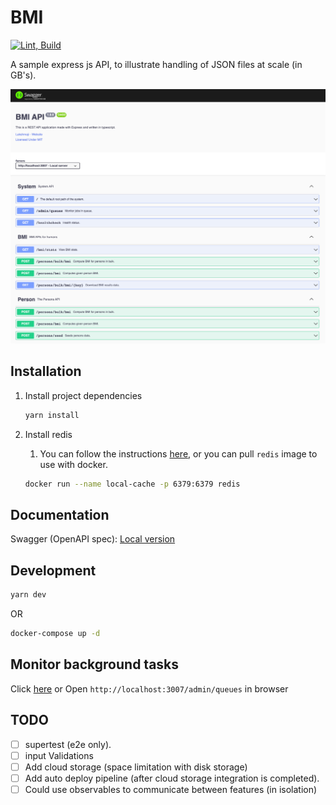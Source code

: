 # BMI 

[![Lint, Build](https://github.com/lakshmaji/code-2022-lakshmaji/actions/workflows/lint_build.yml/badge.svg?branch=main)](https://github.com/lakshmaji/code-2022-lakshmaji/actions/workflows/lint_build.yml)

A sample express js API, to illustrate handling of JSON files at scale (in GB's).

![API documentation](./.github/docs.png)

## Installation

1. Install project dependencies

    ```bash
    yarn install
    ```

2. Install redis

    1. You can follow the instructions [here](https://redis.io/docs/getting-started/installation/), or you can pull `redis` image to use with docker.

    ```bash
    docker run --name local-cache -p 6379:6379 redis
    ```

## Documentation

Swagger (OpenAPI spec): [Local version](http://localhost:3007/docs/)

## Development

```bash
yarn dev
```

OR

```bash
docker-compose up -d
```

## Monitor background tasks

Click [here](http://localhost:3007/admin/queues) or Open `http://localhost:3007/admin/queues` in browser

## TODO

- [ ] supertest (e2e only).
- [ ] input Validations
- [ ] Add cloud storage (space limitation with disk storage)
- [ ] Add auto deploy pipeline (after cloud storage integration is completed).
- [ ] Could use observables to communicate between features (in isolation)